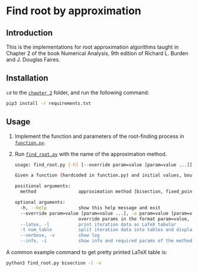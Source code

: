 # Find root by approximation

## Introduction

This is the implementations for root approximation algorithms taught in Chapter
2 of the book Numerical Analysis, 9th edition of Richard L. Burden and J.
Douglas Faires.

## Installation

`cd` to the [`chapter 2`](/) folder, and run the following command:

```bash
pip3 install -r requirements.txt
```

## Usage

1. Implement the function and parameters of the root-finding process in
    [`function.py`](function.py).
2. Run [`find_root.py`](find_root.py) with the name of the approximation method.

    ```bash
    usage: find_root.py [-h] [--override param=value [param=value ...]] [--latex] [-t num_table] [--verbose] [--info] method

    Given a function (hardcoded in function.py) and initial values, bound of absolute error,... (stored in function.py and can be overridden), approximate a root of the function using the specified method.

    positional arguments:
      method                approximation method [bisection, fixed_point]

    optional arguments:
      -h, --help            show this help message and exit
      --override param=value [param=value ...], -o param=value [param=value ...]
                            override params in the format param=value, see function.py or -i for params' names to override
      --latex, -l           print iteration data as LaTeX tabular
      -t num_table          split iteration data into tables and display side by side, must be used with -l, default 1 table
      --verbose, -v         show log
      --info, -i            show info and required params of the method and quit
    ```

A common example command to get pretty printed LaTeX table is:

```bash
python3 find_root.py bisection -l -v
```
